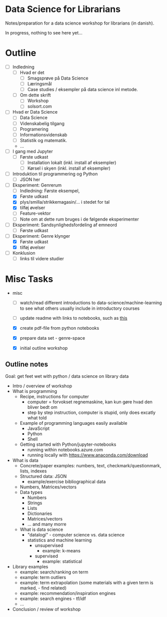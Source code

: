 # Data Science for Librarians

Notes/preparation for a data science workshop for librarians (in danish).

In progress, nothing to see here yet...

# Outline

- [ ] Indledning
    - [ ] Hvad er det
        - [ ] Smagsprøve på Data Science
        - [ ] Læringsmål
        - [ ] Case studies  / eksempler på data science inl metode.
    - [ ] Om dette skrift
        - [ ] Workshop
        - [ ] solsort.com
- [ ] Hvad er Data Science
    - [ ] Data Science
    - [ ] Videnskabelig tilgang
    - [ ] Programering
    - [ ] Informationsvidenskab
    - [ ] Statistik og matematik.
    - ...
- [ ] I gang med Jupyter
    - [ ] Første udkast
        - [ ] Installation lokalt (inkl. install af eksempler)
        - [ ] Kørsel i skyen (inkl. install af eksempler)
- [ ] Introduktion til programmering og Python
    - [ ] JSON her
- [ ] Eksperiment: Genrerum
    - [ ] Indledning: Første eksempel,
    - [x] Første udkast
    - [x] plys/smilla/strikkemagasin/... i stedet for tal
    - [x] tilføj øvelser
    - [ ] Feature-vektor
    - [ ] Note om at dette rum bruges i de følgende eksperimenter
- [ ] Eksperiment: Sandsynlighedsfordeling af emneord
    - [ ] Første udkast
- [ ] Eksperiment: Genre klynger
    - [x] Første udkast
    - [x] tilføj øvelser
- [ ] Konklusion
    - [ ] links til videre studier

# Misc Tasks
- misc
    - [ ] watch/read different introductions to data-science/machine-learning to see what others usually include in introductory courses
    - [ ] update readme with links to notebooks, such as [this](./notebooks/genre-rum.ipynb)
    - [x] create pdf-file from python notebooks
    - [x] prepare data set - genre-space
    - [x] initial outline workshop


## Outline notes

Goal: get feet wet with python / data science on library data

- Intro / overview of workshop
- What is programming
    - Recipe, instructions for computer
        - computer = forvokset regnemaskine, kan kun gøre hvad den bliver bedt om
        - step by step instruction, computer is stupid, only does excatly what told
    - Example of programming languages easily available
        - JavaScript
        - Python
        - Shell
    - Getting started with Python/jupyter-notebooks
        - running within notebooks.azure.com
        - running locally with https://www.anaconda.com/download
- What is data
    - Concrete/paper examples: numbers, text, checkmark/questionmark, lists, indexes
    - Structured data: JSON
        - example/exercise bibliographical data
    - Numbers, Matrices/vectors
    - Data types
        - Numbers
        - Strings
        - Lists
        - Dictionaries
        - Matrices/vectors
        - ... and many morre
    - What is data science
        - "datalogi" - computer science vs. data science
        - statistics and machine learning
            - unsupervised
                - example: k-means
            - supervised
                - example: statistical
- Library examples
    - example: search/ranking on term
    - example: term outliers
    - example: term extrapolation (some materials with a given term is marked, - find related)
    - example: recommendation/inspiration engines
    - example: search engines - tf/idf
    - ...
- Conclusion / review of workshop
